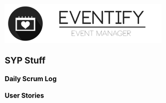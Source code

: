 <div style="text-align: center;">
  <img align="center" src="./misc/res/banner.png"/>
</div>

<h1>SYP Stuff</h1>
<h2><a style="text-decoration: none; color: black;" href="https://htlvillachat-my.sharepoint.com/:x:/g/personal/winklerc_edu_htl-villach_at/EXtbpCOansBAoR7AqLHziX0BhJlfjjP077jxgPgL7cal_A?e=qxp9wd">Daily Scrum Log</a></h2>
<h2><a style="text-decoration: none; color: black;" href="https://htlvillachat-my.sharepoint.com/:w:/g/personal/winklerc_edu_htl-villach_at/EUmzPwoXzbZFs3ojCz2KYNUBqhjcG0TBia4W-uYe5KzEYw?e=QhVqnu">User Stories</a></h2>
